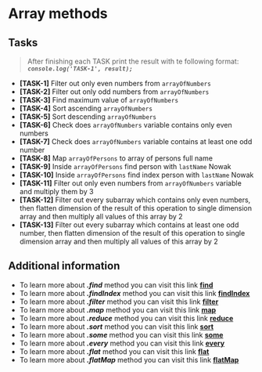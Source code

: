 # Array methods

## Tasks

> After finishing each TASK print the result with te following format: **_`console.log('TASK-1', result);`_**

- **[TASK-1]** Filter out only even numbers from `arrayOfNumbers`
- **[TASK-2]** Filter out only odd numbers from `arrayOfNumbers`
- **[TASK-3]** Find maximum value of `arrayOfNumbers`
- **[TASK-4]** Sort ascending `arrayOfNumbers`
- **[TASK-5]** Sort descending `arrayOfNumbers`
- **[TASK-6]** Check does `arrayOfNumbers` variable contains only even numbers
- **[TASK-7]** Check does `arrayOfNumbers` variable contains at least one odd number
- **[TASK-8]** Map `arrayOfPersons` to array of persons full name
- **[TASK-9]** Inside `arrayOfPersons` find person with `lastName` Nowak
- **[TASK-10]** Inside `arrayOfPersons` find index person with `lastName` Nowak
- **[TASK-11]** Filter out only even numbers from `arrayOfNumbers` variable and multiply them by 3
- **[TASK-12]** Filter out every subarray which contains only even numbers, then flatten dimension of the result of this
  operation to single dimension array and then multiply all values of this array by 2
- **[TASK-13]** Filter out every subarray which contains at least one odd number, then flatten dimension of the result
  of this operation to single dimension array and then multiply all values of this array by 2

## Additional information

- To learn more about **_.find_** method you can visit this
  link **[find](https://developer.mozilla.org/en-US/docs/Web/JavaScript/Reference/Global_Objects/Array/find)**
- To learn more about **_.findIndex_** method you can visit this
  link **[findIndex](https://developer.mozilla.org/en-US/docs/Web/JavaScript/Reference/Global_Objects/Array/findIndex)**
- To learn more about **_.filter_** method you can visit this
  link **[filter](https://developer.mozilla.org/en-US/docs/Web/JavaScript/Reference/Global_Objects/Array/filter)**
- To learn more about **_.map_** method you can visit this
  link **[map](https://developer.mozilla.org/en-US/docs/Web/JavaScript/Reference/Global_Objects/Array/map)**
- To learn more about **_.reduce_** method you can visit this
  link **[reduce](https://developer.mozilla.org/en-US/docs/Web/JavaScript/Reference/Global_Objects/Array/reduce)**
- To learn more about **_.sort_** method you can visit this
  link **[sort](https://developer.mozilla.org/en-US/docs/Web/JavaScript/Reference/Global_Objects/Array/sort)**
- To learn more about **_.some_** method you can visit this
  link **[some](https://developer.mozilla.org/en-US/docs/Web/JavaScript/Reference/Global_Objects/Array/some)**
- To learn more about **_.every_** method you can visit this
  link **[every](https://developer.mozilla.org/en-US/docs/Web/JavaScript/Reference/Global_Objects/Array/every)**
- To learn more about **_.flat_** method you can visit this
  link **[flat](https://developer.mozilla.org/en-US/docs/Web/JavaScript/Reference/Global_Objects/Array/flat)**
- To learn more about **_.flatMap_** method you can visit this
  link **[flatMap](https://developer.mozilla.org/en-US/docs/Web/JavaScript/Reference/Global_Objects/Array/flatMap)**